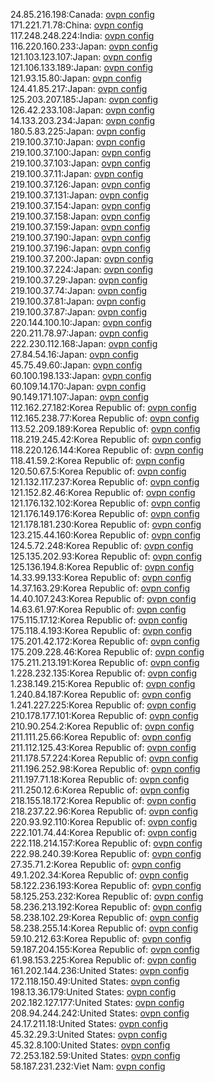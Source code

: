 24.85.216.198:Canada: [ovpn config](vpn/24_85_216_198.ovpn)  
171.221.71.78:China: [ovpn config](vpn/171_221_71_78.ovpn)  
117.248.248.224:India: [ovpn config](vpn/117_248_248_224.ovpn)  
116.220.160.233:Japan: [ovpn config](vpn/116_220_160_233.ovpn)  
121.103.123.107:Japan: [ovpn config](vpn/121_103_123_107.ovpn)  
121.106.133.189:Japan: [ovpn config](vpn/121_106_133_189.ovpn)  
121.93.15.80:Japan: [ovpn config](vpn/121_93_15_80.ovpn)  
124.41.85.217:Japan: [ovpn config](vpn/124_41_85_217.ovpn)  
125.203.207.185:Japan: [ovpn config](vpn/125_203_207_185.ovpn)  
126.42.233.108:Japan: [ovpn config](vpn/126_42_233_108.ovpn)  
14.133.203.234:Japan: [ovpn config](vpn/14_133_203_234.ovpn)  
180.5.83.225:Japan: [ovpn config](vpn/180_5_83_225.ovpn)  
219.100.37.10:Japan: [ovpn config](vpn/219_100_37_10.ovpn)  
219.100.37.100:Japan: [ovpn config](vpn/219_100_37_100.ovpn)  
219.100.37.103:Japan: [ovpn config](vpn/219_100_37_103.ovpn)  
219.100.37.11:Japan: [ovpn config](vpn/219_100_37_11.ovpn)  
219.100.37.126:Japan: [ovpn config](vpn/219_100_37_126.ovpn)  
219.100.37.131:Japan: [ovpn config](vpn/219_100_37_131.ovpn)  
219.100.37.154:Japan: [ovpn config](vpn/219_100_37_154.ovpn)  
219.100.37.158:Japan: [ovpn config](vpn/219_100_37_158.ovpn)  
219.100.37.159:Japan: [ovpn config](vpn/219_100_37_159.ovpn)  
219.100.37.190:Japan: [ovpn config](vpn/219_100_37_190.ovpn)  
219.100.37.196:Japan: [ovpn config](vpn/219_100_37_196.ovpn)  
219.100.37.200:Japan: [ovpn config](vpn/219_100_37_200.ovpn)  
219.100.37.224:Japan: [ovpn config](vpn/219_100_37_224.ovpn)  
219.100.37.29:Japan: [ovpn config](vpn/219_100_37_29.ovpn)  
219.100.37.74:Japan: [ovpn config](vpn/219_100_37_74.ovpn)  
219.100.37.81:Japan: [ovpn config](vpn/219_100_37_81.ovpn)  
219.100.37.87:Japan: [ovpn config](vpn/219_100_37_87.ovpn)  
220.144.100.10:Japan: [ovpn config](vpn/220_144_100_10.ovpn)  
220.211.78.97:Japan: [ovpn config](vpn/220_211_78_97.ovpn)  
222.230.112.168:Japan: [ovpn config](vpn/222_230_112_168.ovpn)  
27.84.54.16:Japan: [ovpn config](vpn/27_84_54_16.ovpn)  
45.75.49.60:Japan: [ovpn config](vpn/45_75_49_60.ovpn)  
60.100.198.133:Japan: [ovpn config](vpn/60_100_198_133.ovpn)  
60.109.14.170:Japan: [ovpn config](vpn/60_109_14_170.ovpn)  
90.149.171.107:Japan: [ovpn config](vpn/90_149_171_107.ovpn)  
112.162.27.182:Korea Republic of: [ovpn config](vpn/112_162_27_182.ovpn)  
112.165.238.77:Korea Republic of: [ovpn config](vpn/112_165_238_77.ovpn)  
113.52.209.189:Korea Republic of: [ovpn config](vpn/113_52_209_189.ovpn)  
118.219.245.42:Korea Republic of: [ovpn config](vpn/118_219_245_42.ovpn)  
118.220.126.144:Korea Republic of: [ovpn config](vpn/118_220_126_144.ovpn)  
118.41.59.2:Korea Republic of: [ovpn config](vpn/118_41_59_2.ovpn)  
120.50.67.5:Korea Republic of: [ovpn config](vpn/120_50_67_5.ovpn)  
121.132.117.237:Korea Republic of: [ovpn config](vpn/121_132_117_237.ovpn)  
121.152.82.46:Korea Republic of: [ovpn config](vpn/121_152_82_46.ovpn)  
121.176.132.102:Korea Republic of: [ovpn config](vpn/121_176_132_102.ovpn)  
121.176.149.176:Korea Republic of: [ovpn config](vpn/121_176_149_176.ovpn)  
121.178.181.230:Korea Republic of: [ovpn config](vpn/121_178_181_230.ovpn)  
123.215.44.160:Korea Republic of: [ovpn config](vpn/123_215_44_160.ovpn)  
124.5.72.248:Korea Republic of: [ovpn config](vpn/124_5_72_248.ovpn)  
125.135.202.93:Korea Republic of: [ovpn config](vpn/125_135_202_93.ovpn)  
125.136.194.8:Korea Republic of: [ovpn config](vpn/125_136_194_8.ovpn)  
14.33.99.133:Korea Republic of: [ovpn config](vpn/14_33_99_133.ovpn)  
14.37.163.29:Korea Republic of: [ovpn config](vpn/14_37_163_29.ovpn)  
14.40.107.243:Korea Republic of: [ovpn config](vpn/14_40_107_243.ovpn)  
14.63.61.97:Korea Republic of: [ovpn config](vpn/14_63_61_97.ovpn)  
175.115.17.12:Korea Republic of: [ovpn config](vpn/175_115_17_12.ovpn)  
175.118.4.193:Korea Republic of: [ovpn config](vpn/175_118_4_193.ovpn)  
175.201.42.172:Korea Republic of: [ovpn config](vpn/175_201_42_172.ovpn)  
175.209.228.46:Korea Republic of: [ovpn config](vpn/175_209_228_46.ovpn)  
175.211.213.191:Korea Republic of: [ovpn config](vpn/175_211_213_191.ovpn)  
1.228.232.135:Korea Republic of: [ovpn config](vpn/1_228_232_135.ovpn)  
1.238.149.215:Korea Republic of: [ovpn config](vpn/1_238_149_215.ovpn)  
1.240.84.187:Korea Republic of: [ovpn config](vpn/1_240_84_187.ovpn)  
1.241.227.225:Korea Republic of: [ovpn config](vpn/1_241_227_225.ovpn)  
210.178.177.101:Korea Republic of: [ovpn config](vpn/210_178_177_101.ovpn)  
210.90.254.2:Korea Republic of: [ovpn config](vpn/210_90_254_2.ovpn)  
211.111.25.66:Korea Republic of: [ovpn config](vpn/211_111_25_66.ovpn)  
211.112.125.43:Korea Republic of: [ovpn config](vpn/211_112_125_43.ovpn)  
211.178.57.224:Korea Republic of: [ovpn config](vpn/211_178_57_224.ovpn)  
211.196.252.98:Korea Republic of: [ovpn config](vpn/211_196_252_98.ovpn)  
211.197.71.18:Korea Republic of: [ovpn config](vpn/211_197_71_18.ovpn)  
211.250.12.6:Korea Republic of: [ovpn config](vpn/211_250_12_6.ovpn)  
218.155.18.172:Korea Republic of: [ovpn config](vpn/218_155_18_172.ovpn)  
218.237.22.96:Korea Republic of: [ovpn config](vpn/218_237_22_96.ovpn)  
220.93.92.110:Korea Republic of: [ovpn config](vpn/220_93_92_110.ovpn)  
222.101.74.44:Korea Republic of: [ovpn config](vpn/222_101_74_44.ovpn)  
222.118.214.157:Korea Republic of: [ovpn config](vpn/222_118_214_157.ovpn)  
222.98.240.39:Korea Republic of: [ovpn config](vpn/222_98_240_39.ovpn)  
27.35.71.2:Korea Republic of: [ovpn config](vpn/27_35_71_2.ovpn)  
49.1.202.34:Korea Republic of: [ovpn config](vpn/49_1_202_34.ovpn)  
58.122.236.193:Korea Republic of: [ovpn config](vpn/58_122_236_193.ovpn)  
58.125.253.232:Korea Republic of: [ovpn config](vpn/58_125_253_232.ovpn)  
58.236.213.192:Korea Republic of: [ovpn config](vpn/58_236_213_192.ovpn)  
58.238.102.29:Korea Republic of: [ovpn config](vpn/58_238_102_29.ovpn)  
58.238.255.14:Korea Republic of: [ovpn config](vpn/58_238_255_14.ovpn)  
59.10.212.63:Korea Republic of: [ovpn config](vpn/59_10_212_63.ovpn)  
59.187.204.155:Korea Republic of: [ovpn config](vpn/59_187_204_155.ovpn)  
61.98.153.225:Korea Republic of: [ovpn config](vpn/61_98_153_225.ovpn)  
161.202.144.236:United States: [ovpn config](vpn/161_202_144_236.ovpn)  
172.118.150.49:United States: [ovpn config](vpn/172_118_150_49.ovpn)  
198.13.36.179:United States: [ovpn config](vpn/198_13_36_179.ovpn)  
202.182.127.177:United States: [ovpn config](vpn/202_182_127_177.ovpn)  
208.94.244.242:United States: [ovpn config](vpn/208_94_244_242.ovpn)  
24.17.211.18:United States: [ovpn config](vpn/24_17_211_18.ovpn)  
45.32.29.3:United States: [ovpn config](vpn/45_32_29_3.ovpn)  
45.32.8.100:United States: [ovpn config](vpn/45_32_8_100.ovpn)  
72.253.182.59:United States: [ovpn config](vpn/72_253_182_59.ovpn)  
58.187.231.232:Viet Nam: [ovpn config](vpn/58_187_231_232.ovpn)  
